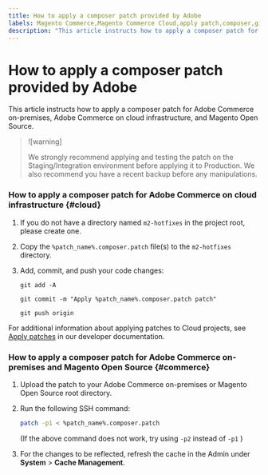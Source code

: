 ```yaml
---
title: How to apply a composer patch provided by Adobe
labels: Magento Commerce,Magento Commerce Cloud,apply patch,composer,git,how to,patch,Adobe Commerce,cloud infrastructure,on-premises
description: "This article instructs how to apply a composer patch for Adobe Commerce on-premises, Adobe Commerce on cloud infrastructure, and Magento Open Source."
---
```


# How to apply a composer patch provided by Adobe

This article instructs how to apply a composer patch for Adobe Commerce on-premises, Adobe Commerce on cloud infrastructure, and Magento Open Source.

>![warning]
>
>We strongly recommend applying and testing the patch on the Staging/Integration environment before applying it to Production. We also recommend you have a recent backup before any manipulations.

### How to apply a composer patch for Adobe Commerce on cloud infrastructure {#cloud}

1. If you do not have a directory named `m2-hotfixes` in the project root, please create one.
1. Copy the `%patch_name%.composer.patch` file(s) to the `m2-hotfixes` directory.
1. Add, commit, and push your code changes:

    ```git
    git add -A
    ```

    ```git
    git commit -m "Apply %patch_name%.composer.patch patch"
    ```

    ```git
    git push origin
    ```

For additional information about applying patches to Cloud projects, see [Apply patches](https://devdocs.magento.com/cloud/project/project-patch.html) in our developer documentation.

### How to apply a composer patch for Adobe Commerce on-premises and Magento Open Source {#commerce}

1. Upload the patch to your Adobe Commerce on-premises or Magento Open Source root directory.
1. Run the following SSH command:

    ```bash
    patch -p1 < %patch_name%.composer.patch
    ```

   (If the above command does not work, try using `-p2` instead of `-p1` )

1. For the changes to be reflected, refresh the cache in the Admin under **System** > **Cache Management**.